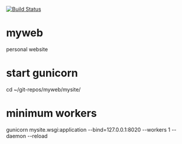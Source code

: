[![Build Status](https://drone.io/github.com/liaozd/myweb/status.png)](https://drone.io/github.com/liaozd/myweb/latest)

# myweb
personal website

# start gunicorn
cd ~/git-repos/myweb/mysite/
# minimum workers
gunicorn mysite.wsgi:application --bind=127.0.0.1:8020 --workers 1 --daemon --reload

